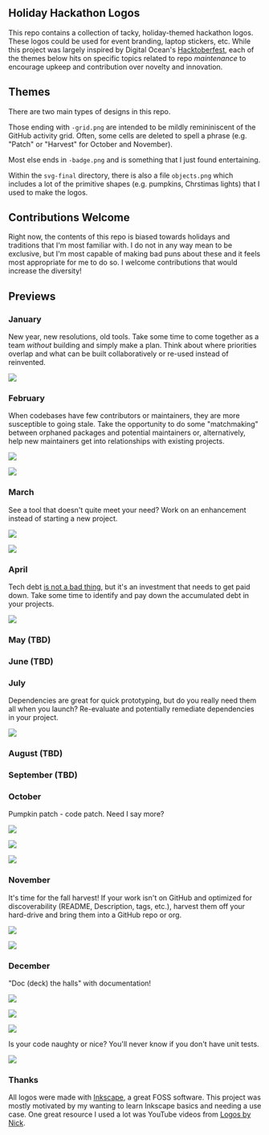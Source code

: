 ## Holiday Hackathon Logos

This repo contains a collection of tacky, holiday-themed hackathon logos. These logos could be used for event branding, laptop stickers, etc. While this project was largely inspired by Digital Ocean's [Hacktoberfest](https://hacktoberfest.digitalocean.com/), each of the themes below hits on specific topics related to repo *maintenance* to encourage upkeep and contribution over novelty and innovation.

## Themes

There are two main types of designs in this repo. 

Those ending with `-grid.png` are intended to be mildly remininiscent of the GitHub activity grid. Often, some cells are deleted to spell a phrase (e.g. "Patch" or "Harvest" for October and November). 

Most else ends in `-badge.png` and is something that I just found entertaining. 

Within the `svg-final` directory, there is also a file `objects.png` which includes a lot of the primitive shapes (e.g. pumpkins, Chrstimas lights) that I used to make the logos.

## Contributions Welcome

Right now, the contents of this repo is biased towards holidays and traditions that I'm most familiar with. I do not in any way mean to be exclusive, but I'm most capable of making bad puns about these and it feels most appropriate for me to do so. I welcome contributions that would increase the diversity!

## Previews

### January

New year, new resolutions, old tools. Take some time to come together as a team *without* building and simply make a plan. Think about where priorities overlap and what can be built collaboratively or re-used instead of reinvented.

![](png/plan-grid.png)

### February

When codebases have few contributors or maintainers, they are more susceptible to going stale. Take the opportunity to do some "matchmaking" between orphaned packages and potential maintainers or, alternatively, help new maintainers get into relationships with existing projects.

![](png/hearts-grid.png)

![](png/heart-badge.png)

### March

See a tool that doesn't quite meet your need? Work on an enhancement instead of starting a new project.

![](png/eggs-badge.png)

![](png/eggs-grid.png)

### April

Tech debt [is not a bad thing](https://changelog.com/podcast/379), but it's an investment that needs to get paid down. Take some time to identify and pay down the accumulated debt in your projects.

![](png/tax-grid.png)

### May (TBD)

### June (TBD)

### July

Dependencies are great for quick prototyping, but do you really need them all when you launch? Re-evaluate and potentially remediate dependencies in your project. 

![](png/dependencies-badge.png)

### August (TBD)

### September (TBD)

### October

Pumpkin patch - code patch. Need I say more?

![](png/patch-grid-full.png)

![](png/patch-grid.png)

![](png/patch-grid-minimal.png)

### November

It's time for the fall harvest! If your work isn't on GitHub and optimized for discoverability (README, Description, tags, etc.), harvest them off your hard-drive and bring them into a GitHub repo or org.

![](png/harvest-grid.png)

![](png/harvest-badge.png)

### December

"Doc (deck) the halls" with documentation! 

![](png/holiday-lights-grid.png)

![](png/ornaments-grid-full.png)

![](png/ornaments-grid.png)

Is your code naughty or nice? You'll never know if you don't have unit tests.

![](png/naughty-nice-badge.png)

### Thanks

All logos were made with [Inkscape](inkscape.org), a great FOSS software. This project was mostly motivated by my wanting to learn Inkscape basics and needing a use case. One great resource I used a lot was YouTube videos from [Logos by Nick](https://logosbynick.com/). 